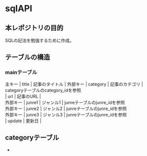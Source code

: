 # sqlAPI

## 本レポジトリの目的
SQLの記法を勉強するために作成。

## テーブルの構造
### mainテーブル
主キー | title | 記事のタイトル | 
外部キー | category | 記事のカテゴリ | categoryテーブルのcategory_idを参照  
  | url | 記事のURL |   
外部キー | junre1 | ジャンル1 | junreテーブルのjunre_idを参照  
外部キー | junre2 | ジャンル2 | junreテーブルのjunre_idを参照  
外部キー | junre3 | ジャンル3 | junreテーブルのjunre_idを参照  
   | update | 更新日 |  

## categoryテーブル
- 

